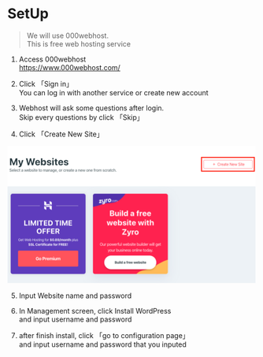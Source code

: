 # SetUp

> We will use 000webhost.  
> This is free web hosting service

1. Access 000webhost   
https://www.000webhost.com/

2. Click 「Sign in」  
You can log in with another service or create new account

3. Webhost will ask some questions after login.  
Skip every questions by click 「Skip」

4. Click 「Create New Site」
<img src="./img/01.png">

5. Input Website name and password

6. In Management screen, click Install WordPress  
and input username and password

7. after finish install, click 「go to configuration page」  
and input username and password that you inputed